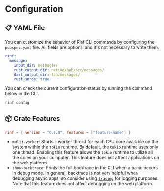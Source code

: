 # Configuration

## 📋 YAML File

You can customize the behavior of Rinf CLI commands by configuring the `pubspec.yaml` file. All fields are optional and it's not necessary to write them.

```yaml title="pubspec.yaml"
rinf:
  message:
    input_dir: messages/
    rust_output_dir: native/hub/src/messages/
    dart_output_dir: lib/messages/
    rust_serde: true
```

You can check the current configuration status by running the command below in the CLI.

```bash title="CLI"
rinf config
```

## 📦 Crate Features

```toml title="native/hub/Cargo.toml"
rinf = { version = "0.0.0", features = ["feature-name"] }
```

- `multi-worker`: Starts a worker thread for each CPU core available on the system within the `tokio` runtime. By default, the `tokio` runtime uses only one thread. Enabling this feature allows the `tokio` runtime to utilize all the cores on your computer. This feature does not affect applications on the web platform.
- `show-backtrace`: Prints the full backtrace in the CLI when a panic occurs in debug mode. In general, backtrace is not very helpful when debugging async apps, so consider using [`tracing`](https://crates.io/crates/tracing) for logging purposes. Note that this feature does not affect debugging on the web platform.

